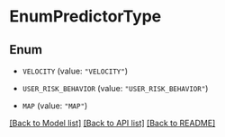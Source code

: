 # EnumPredictorType

## Enum


* `VELOCITY` (value: `"VELOCITY"`)

* `USER_RISK_BEHAVIOR` (value: `"USER_RISK_BEHAVIOR"`)

* `MAP` (value: `"MAP"`)


[[Back to Model list]](../README.md#documentation-for-models) [[Back to API list]](../README.md#documentation-for-api-endpoints) [[Back to README]](../README.md)


